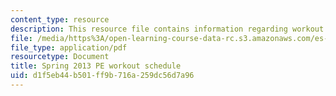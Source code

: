 ```yaml
---
content_type: resource
description: This resource file contains information regarding workout schedule.
file: /media/https%3A/open-learning-course-data-rc.s3.amazonaws.com/es-010-chemistry-of-sports-spring-2013/d1f5eb44b501ff9b716a259dc56d7a96_MITES_010S13_workout_sche.pdf
file_type: application/pdf
resourcetype: Document
title: Spring 2013 PE workout schedule
uid: d1f5eb44-b501-ff9b-716a-259dc56d7a96
---
```

